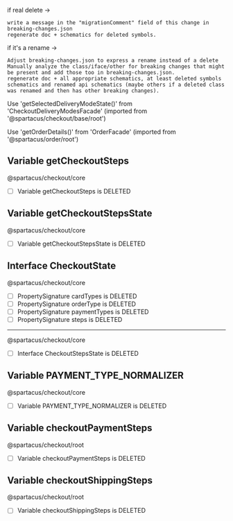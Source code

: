 if real delete →

    write a message in the "migrationComment" field of this change in breaking-changes.json
    regenerate doc + schematics for deleted symbols.

if it's a rename →

    Adjust breaking-changes.json to express a rename instead of a delete
    Manually analyze the class/iface/other for breaking changes that might be present and add those too in breaking-changes.json.
    regenerate doc + all appropriate schematics, at least deleted symbols schematics and renamed api schematics (maybe others if a deleted class was renamed and then has other breaking changes).


Use 'getSelectedDeliveryModeState()' from 'CheckoutDeliveryModesFacade' (imported from '@spartacus/checkout/base/root')


Use 'getOrderDetails()' from 'OrderFacade' (imported from '@spartacus/order/root')


Variable getCheckoutSteps
--------------------------
@spartacus/checkout/core

- [ ]  Variable getCheckoutSteps is DELETED

Variable getCheckoutStepsState
--------------------------
@spartacus/checkout/core

- [ ]  Variable getCheckoutStepsState is DELETED

Interface CheckoutState
--------------------------
@spartacus/checkout/core

- [ ]  PropertySignature cardTypes is DELETED
- [ ]  PropertySignature orderType is DELETED
- [ ]  PropertySignature paymentTypes is DELETED
- [ ]  PropertySignature steps is DELETED

--------------------------
@spartacus/checkout/core

- [ ]  Interface CheckoutStepsState is DELETED

Variable PAYMENT_TYPE_NORMALIZER
--------------------------
@spartacus/checkout/core

- [ ]  Variable PAYMENT_TYPE_NORMALIZER is DELETED

Variable checkoutPaymentSteps
--------------------------
@spartacus/checkout/root

- [ ]  Variable checkoutPaymentSteps is DELETED


Variable checkoutShippingSteps
--------------------------
@spartacus/checkout/root

- [ ]  Variable checkoutShippingSteps is DELETED
